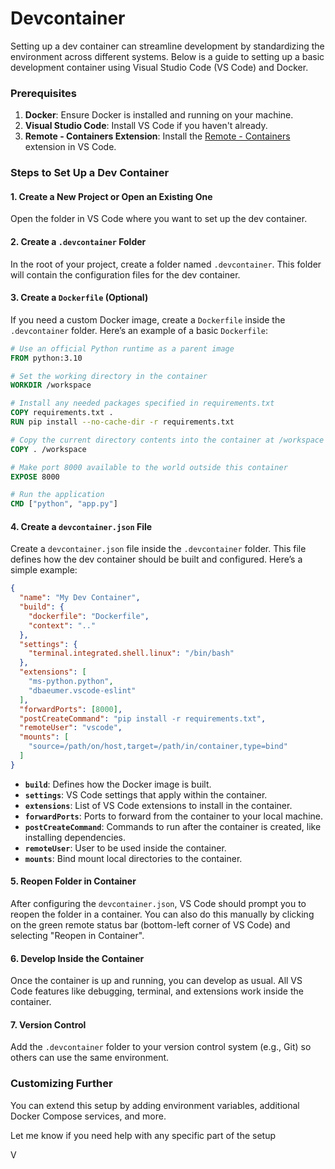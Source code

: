 # Devcontainer
Setting up a dev container can streamline development by standardizing the environment across different systems. Below is a guide to setting up a basic development container using Visual Studio Code (VS Code) and Docker.

### Prerequisites
1. **Docker**: Ensure Docker is installed and running on your machine.
2. **Visual Studio Code**: Install VS Code if you haven't already.
3. **Remote - Containers Extension**: Install the [Remote - Containers](https://marketplace.visualstudio.com/items?itemName=ms-vscode-remote.remote-containers) extension in VS Code.

### Steps to Set Up a Dev Container

#### 1. Create a New Project or Open an Existing One
Open the folder in VS Code where you want to set up the dev container.

#### 2. Create a `.devcontainer` Folder
In the root of your project, create a folder named `.devcontainer`. This folder will contain the configuration files for the dev container.

#### 3. Create a `Dockerfile` (Optional)
If you need a custom Docker image, create a `Dockerfile` inside the `.devcontainer` folder. Here’s an example of a basic `Dockerfile`:

```dockerfile
# Use an official Python runtime as a parent image
FROM python:3.10

# Set the working directory in the container
WORKDIR /workspace

# Install any needed packages specified in requirements.txt
COPY requirements.txt .
RUN pip install --no-cache-dir -r requirements.txt

# Copy the current directory contents into the container at /workspace
COPY . /workspace

# Make port 8000 available to the world outside this container
EXPOSE 8000

# Run the application
CMD ["python", "app.py"]
```

#### 4. Create a `devcontainer.json` File
Create a `devcontainer.json` file inside the `.devcontainer` folder. This file defines how the dev container should be built and configured. Here’s a simple example:

```json
{
  "name": "My Dev Container",
  "build": {
    "dockerfile": "Dockerfile",
    "context": ".."
  },
  "settings": {
    "terminal.integrated.shell.linux": "/bin/bash"
  },
  "extensions": [
    "ms-python.python",
    "dbaeumer.vscode-eslint"
  ],
  "forwardPorts": [8000],
  "postCreateCommand": "pip install -r requirements.txt",
  "remoteUser": "vscode",
  "mounts": [
    "source=/path/on/host,target=/path/in/container,type=bind"
  ]
}
```

- **`build`**: Defines how the Docker image is built.
- **`settings`**: VS Code settings that apply within the container.
- **`extensions`**: List of VS Code extensions to install in the container.
- **`forwardPorts`**: Ports to forward from the container to your local machine.
- **`postCreateCommand`**: Commands to run after the container is created, like installing dependencies.
- **`remoteUser`**: User to be used inside the container.
- **`mounts`**: Bind mount local directories to the container.

#### 5. Reopen Folder in Container
After configuring the `devcontainer.json`, VS Code should prompt you to reopen the folder in a container. You can also do this manually by clicking on the green remote status bar (bottom-left corner of VS Code) and selecting "Reopen in Container".

#### 6. Develop Inside the Container
Once the container is up and running, you can develop as usual. All VS Code features like debugging, terminal, and extensions work inside the container.

#### 7. Version Control
Add the `.devcontainer` folder to your version control system (e.g., Git) so others can use the same environment.

### Customizing Further
You can extend this setup by adding environment variables, additional Docker Compose services, and more.

Let me know if you need help with any specific part of the setup



























V